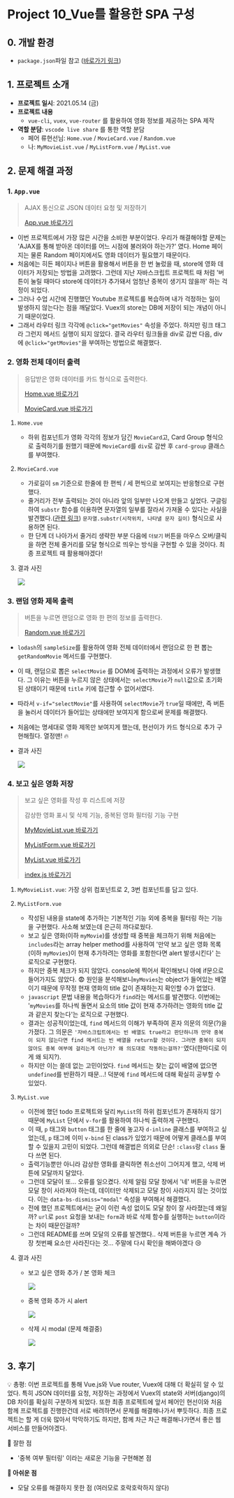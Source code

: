 # Project 10_Vue를 활용한 SPA 구성

## 0. 개발 환경

- `package.json`파일 참고 ([바로가기 링크](package.json))



## 1. 프로젝트 소개

- **프로젝트 일시**: 2021.05.14 (금)
- **프로젝트 내용**
  - `vue-cli`, `vuex`, `vue-router` 를 활용하여 영화 정보를 제공하는 SPA 제작
- **역할 분담**: `vscode live share` 를 통한 역할 분담
  - 페어 류현선님: `Home.vue` / `MovieCard.vue` / `Random.vue`
  - 나: `MyMovieList.vue` / `MyListForm.vue` / `MyList.vue`



## 2. 문제 해결 과정

### 1. `App.vue`

> AJAX 통신으로 JSON 데이터 요청 및 저장하기
>
> [App.vue 바로가기](src/App.vue)

- 이번 프로젝트에서 가장 많은 시간을 소비한 부분이었다. 우리가 해결해야할 문제는 'AJAX를 통해 받아온 데이터를 어느 시점에 불러와야 하는가?' 였다. Home 페이지는 물론 Random 페이지에서도 영화 데이터가 필요했기 때문이다.
- 처음에는 히든 페이지나 버튼을 활용해서 버튼을 한 번 눌렀을 때, store에 영화 데이터가 저장되는 방법을 고려했다. 그런데 지난 자바스크립트 프로젝트 때 처럼 '버튼이 눌릴 때마다 store에 데이터가 추가돼서 엄청난 중복이 생기지 않을까' 하는 걱정이 되었다.
- 그러나 수업 시간에 진행했던 Youtube 프로젝트를 복습하며 내가 걱정하는 일이 발생하지 않는다는 점을 깨달았다. Vuex의 store는 DB에 저장이 되는 개념이 아니기 때문이었다.
- 그래서 라우터 링크 각각에 `@click="getMovies"` 속성을 주었다. 하지만 링크 태그라 그런지 메서드 실행이 되지 않았다. 결국 라우터 링크들을 div로 감싼 다음, div에 `@click="getMovies"`을 부여하는 방법으로 해결했다.



### 2. 영화 전체 데이터 출력

> 응답받은 영화 데이터를 카드 형식으로 출력한다.
>
> [Home.vue 바로가기](views/Home.vue)
>
> [MovieCard.vue 바로가기](src/components/MovieCard.vue)

1. `Home.vue`
   
   - 하위 컴포넌트가 영화 각각의 정보가 담긴 `MovieCard`고, Card Group 형식으로 출력하기를 원했기 때문에 `MovieCard`를 `div`로 감싼 후 `card-group` 클래스를 부여했다.
   
2. `MovieCard.vue`

   - 가로길이 `sm` 기준으로 한줄에 한 편씩 / 세 편씩으로 보여지는 반응형으로 구현했다.
   - 줄거리가 전부 출력되는 것이 아니라 앞의 일부만 나오게 만들고 싶었다. 구글링하여 `substr` 함수를 이용하면 문자열의 일부를 잘라서 가져올 수 있다는 사실을 발견했다.([관련 링크](https://webisfree.com/2014-07-23/[javascript]-%EB%AC%B8%EC%9E%90%EC%97%B4%EC%9D%98-%EC%9D%BC%EB%B6%80-%EA%B0%80%EC%A0%B8%EC%98%A4%EA%B8%B0-%EC%82%AD%EC%A0%9C%ED%95%98%EA%B8%B0)) `문자열.substr(시작위치, 나타낼 문자 길이)` 형식으로 사용하면 된다.
   - 한 단계 더 나아가서 줄거리 생략한 부분 다음에 `더보기` 버튼을 마우스 오버/클릭을 하면 전체 줄거리를 모달 형식으로 띄우는 방식을 구현할 수 있을 것이다. 최종 프로젝트 때 활용해야겠다!

3. 결과 사진

   ![](README.assets/movies.PNG)



### 3. 랜덤 영화 제목 출력

> 버튼을 누르면 랜덤으로 영화 한 편의 정보를 출력한다.
>
> [Random.vue 바로가기](src/views/Random.vue)

- `lodash`의 `sampleSize`를 활용하여 영화 전체 데이터에서 랜덤으로 한 편 뽑는 `getRandomMovie` 메서드를 구현했다.

- 이 때, 랜덤으로 뽑은 `selectMovie` 를 DOM에 출력하는 과정에서 오류가 발생했다. 그 이유는 버튼을 누르지 않은 상태에서는 `selectMovie`가 `null`값으로 초기화된 상태이기 때문에 `title` 키에 접근할 수 없어서였다.

- 따라서 `v-if="selectMovie"`를 사용하여 `selectMovie`가 `true`일 때에만, 즉 버튼을 눌러서 데이터가 들어있는 상태에만 보여지게 함으로써 문제를 해결했다.

- 처음에는 명세대로 영화 제목만 보여지게 했는데, 현선이가 카드 형식으로 추가 구현해줬다. 열정맨! 🔥

- 결과 사진

  ![](README.assets/random.PNG)



### 4. 보고 싶은 영화 저장

> 보고 싶은 영화를 작성 후 리스트에 저장
>
> 감상한 영화 표시 및 삭제 기능, 중복된 영화 필터링 기능 구현
>
> [MyMovieList.vue 바로가기](src/views/MyMovieList.vue)
>
> [MyListForm.vue 바로가기](src/components/MyListForm.vue)
>
> [MyList.vue 바로가기](src/components/MyList.vue)
>
> [index.js 바로가기](src/store/index.js)

1. `MyMovieList.vue`: 가장 상위 컴포넌트로 2, 3번 컴포넌트를 담고 있다.

2. `MyListForm.vue`

   - 작성된 내용을 state에 추가하는 기본적인 기능 외에 중복을 필터링 하는 기능을 구현했다. 사소해 보였는데 은근히 까다로웠다.
   - 보고 싶은 영화(이하 `myMovie`)를 생성할 때 중복을 체크하기 위해 처음에는 `includes`라는 array helper method를 사용하여 '만약 보고 싶은 영화 목록(이하 `myMovies`)이 현재 추가하려는 영화를 포함한다면 alert 발생시킨다' 는 로직으로 구현했다.
   - 하지만 중복 체크가 되지 않았다. console에 찍어서 확인해보니 아예 if문으로 들어가지도 않았다. 😨 원인을 분석해보니`myMovies`는 object가 들어있는 배열이기 때문에 무작정 현재 영화의 title 값이 존재하는지 확인할 수가 없었다.
   - `javascript` 문법 내용을 복습하다가 `find`라는 메서드를 발견했다. 이번에는 '`myMovies`를 하나씩 돌면서 요소의 title 값이 현재 추가하려는 영화의 title 값과 같은지 찾는다'는 로직으로 구현했다.
   - 결과는 성공적이었는데, `find` 메서드의 이해가 부족하여 혼자 의문의 의문(?)을 가졌다. 그 의문은 `'자바스크립트에서는 빈 배열도 true라고 판단하니까 만약 중복이 되지 않는다면 find 메서드는 빈 배열을 return할 것이다. 그러면 중복이 되지 않아도 중복 여부에 걸리는게 아닌가? 왜 의도대로 작동하는걸까?'`였다(한마디로 이게 왜 되지?).
   - 하지만 이는 쓸데 없는 고민이었다. `find` 메서드는 찾는 값이 배열에 없으면 `undefined`를 반환하기 때문...! 덕분에 `find` 메서드에 대해 확실히 공부할 수 있었다.

3. `MyList.vue`

   - 이전에 했던 todo 프로젝트와 달리 `MyList`의 하위 컴포넌트가 존재하지 않기 때문에 `MyList` 단에서 `v-for`를 활용하여 하나씩 출력하게 구현했다.
   - 이 때, `p` 태그와 `button` 태그를 한 줄에 놓고자 `d-inline` 클래스를 부여하고 싶었는데, `p` 태그에 이미 `v-bind` 된 class가 있었기 때문에 어떻게 클래스를 부여할 수 있을지 고민이 되었다. 그런데 해결법은 의외로 단순! `:class`랑 `class` 둘 다 쓰면 된다.
   - 출력기능뿐만 아니라 감상한 영화를 클릭하면 취소선이 그어지게 했고, 삭제 버튼에 모달까지 달았다.
   - 그런데 모달이 또... 오류를 일으켰다. 삭제 알림 모달 창에서 '네' 버튼을 누르면 모달 창이 사라져야 하는데, 데이터만 삭제되고 모달 창이 사라지지 않는 것이었다. 이는 `data-bs-dismiss="modal"` 속성을 부여해서 해결했다.
   - 전에 했던 프로젝트에서는 굳이 이런 속성 없이도 모달 창이 잘 사라졌는데 왜일까? `url`로 `post` 요청을 보내는 `form`과 바로 삭제 함수를 실행하는 `button`이라는 차이 때문인걸까?
   - 그런데 README를 쓰며 모달의 오류를 발견했다.. 삭제 버튼을 누르면 계속 가장 첫번째 요소만 사라진다는 것... 주말에 다시 확인을 해봐야겠다 😢

4. 결과 사진

   - 보고 싶은 영화 추가 / 본 영화 체크

     ![](README.assets/mymovie1.PNG)

   - 중복 영화 추가 시 alert

     ![](README.assets/mymovie2.PNG)

   - 삭제 시 modal (문제 해결중)

     ![](README.assets/mymovie3.PNG)



## 3. 후기

💡 총평: 이번 프로젝트를 통해 Vue.js와 Vue router, Vuex에 대해 더 확실히 알 수 있었다. 특히 JSON 데이터를 요청, 저장하는 과정에서 Vuex의 state와 서버(django)의 DB 차이를 확실히 구분하게 되었다. 또한 최종 프로젝트에 앞서 페어인 현선이와 처음 함께 프로젝트를 진행한건데 서로 배려하면서 문제를 해결해나가서 뿌듯하다. 최종 프로젝트는 할 게 더욱 많아서 막막하기도 하지만, 함께 차근 차근 해결해나가면서 좋은 웹 서비스를 만들어야겠다.

🙂 잘한 점

- '중복 여부 필터링' 이라는 새로운 기능을 구현해본 점

**🙁 아쉬운 점**

- 모달 오류를 해결하지 못한 점 (여러모로 호락호락하지 않다)